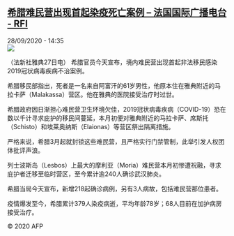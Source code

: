 <!--1601301369000-->
[希腊难民营出现首起染疫死亡案例 – 法国国际广播电台 - RFI](http://www.rfi.fr//cn/contenu/20200928-%E5%B8%8C%E8%85%8A%E9%9A%BE%E6%B0%91%E8%90%A5%E5%87%BA%E7%8E%B0%E9%A6%96%E8%B5%B7%E6%9F%93%E7%96%AB%E6%AD%BB%E4%BA%A1%E6%A1%88%E4%BE%8B)
------

<div>28/09/2020 - 14:35</div><img src="https://s.rfi.fr/media/display/d3267f90-018a-11eb-b3a1-005056bff430/w:310/p:16x9/int0016b.200928203502.jpg"><div class="t-content__body u-clearfix"><p>（法新社雅典27日电）    希腊官员今天宣布，境内难民营出现首起非法移民感染2019冠状病毒疾病不治案例。</p><p>    希腊移民部指出，死者是一名来自阿富汗的61岁男性，他原本住在雅典附近的马拉卡萨（Malakassa）营区。他在雅典的医院接受治疗时过世。</p><p>    希腊政府因日渐担心难民营卫生环境欠佳，2019冠状病毒疾病（COVID-19）恐在数以千计寻求庇护的移民间蔓延，本月初便对雅典附近的马拉卡萨、席斯托（Schisto）和埃莱奥纳斯（Elaionas）等营区祭出隔离措施。</p><p>    严格来说，希腊3月起就封锁这些难民营，且严格实行门禁管制，此举引发人权团体批评声浪。</p><p>    列士波斯岛（Lesbos）上最大的摩利亚（Moria）难民营本月初惨遭祝融，寻求庇护者迁移至临时营区，至今累计逾240人确诊武汉肺炎。</p><p>    希腊当局今天宣布，新增218起确诊病例，另有3人病故，包括难民营那位患者。</p><p>    疫情爆发至今，希腊累计379人染疫病逝，平均年龄78岁；68人目前在加护病房接受治疗。</p><p class="t-copyright">© 2020 AFP</p>        </div>

